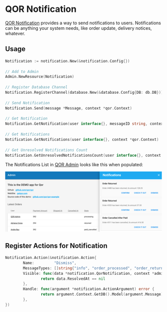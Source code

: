 # QOR Notification

[QOR Notification](https://github.com/qor/notification) provides a way to send notifications to users. Notifications can be anything your system needs, like order update, delivery notices, whatever.

## Usage

```go
Notification := notification.New(&notification.Config{})

// Add to Admin
Admin.NewResource(Notification)

// Register Database Channel
Notification.RegisterChannel(database.New(&database.Config{DB: db.DB}))

// Send Notification
Notification.Send(message *Message, context *qor.Context)

// Get Notification
Notification.GetNotification(user interface{}, messageID string, context *qor.Context)

// Get Notifications
Notification.GetNotifications(user interface{}, context *qor.Context)

// Get Unresolved Notifications Count
Notification.GetUnresolvedNotificationsCount(user interface{}, context *qor.Context)
```

The Notifications List in [QOR Admin](../chapter2/setup.md) looks like this when populated:

![notification](notification-demo.png)

## Register Actions for Notification

```go
Notification.Action(&notification.Action{
        Name:         "Dismiss",
        MessageTypes: []string{"info", "order_processed", "order_returned"},
        Visible: func(data *notification.QorNotification, context *admin.Context) bool {
                return data.ResolvedAt == nil
        },
        Handle: func(argument *notification.ActionArgument) error {
                return argument.Context.GetDB().Model(argument.Message).Update("resolved_at", time.Now()).Error
        },
})
```
